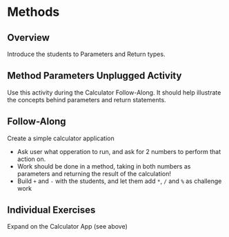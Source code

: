 # Methods

## Overview
Introduce the students to Parameters and Return types.

## Method Parameters Unplugged Activity
Use this activity during the Calculator Follow-Along. It should help illustrate the concepts behind parameters and return statements.

## Follow-Along
Create a simple calculator application
* Ask user what opperation to run, and ask for 2 numbers to perform that action on. 
* Work should be done in a method, taking in both numbers as parameters and returning the result of the calculation!
* Build `+` and `-` with the students, and let them add `*`, `/` and `%` as challenge work

## Individual Exercises
Expand on the Calculator App (see above)
